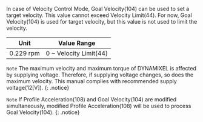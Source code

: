 In case of Velocity Control Mode, Goal Velocity(104) can be used to set a target velocity. This value cannot exceed Velocity Limit(44). For now, Goal Velocity(104) is used for target velocity, but this value is not used to limit the velocity.

|Unit|Value Range|
| :---: | :---: |
| 0.229 rpm | 0 ~ Velocity Limit(44) |

`Note` The maximum velocity and maximum torque of DYNAMIXEL is affected by supplying voltage. Therefore, if supplying voltage changes, so does the maximum velocity. This manual complies with recommended supply voltage(12[V]).
{: .notice}

`Note` If Profile Acceleration(108) and Goal Velocity(104) are modified simultaneously, modified Profile Acceleration(108) will be used to process Goal Velocity(104).
{: .notice}
